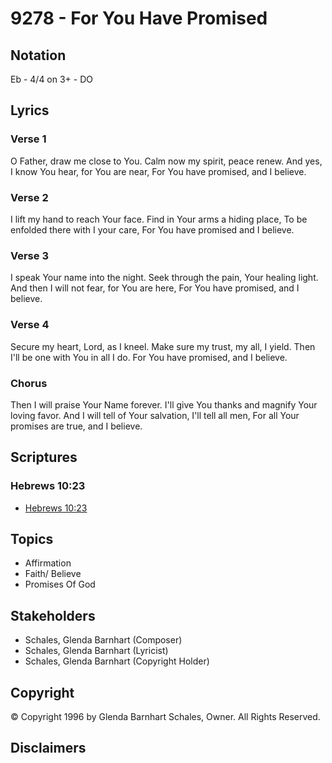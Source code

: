 # 9278 - For You Have Promised

## Notation

Eb - 4/4 on 3+ - DO

## Lyrics

### Verse 1

O Father, draw me close to You. Calm now my spirit, peace renew. And yes, I know You hear, for You are near, For You have promised, and I believe.

### Verse 2

I lift my hand to reach Your face. Find in Your arms a  hiding place, To be enfolded there with I your care, For You have promised and I believe.

### Verse 3

I speak Your name into the night. Seek through the pain, Your healing light. And then I will not fear, for You are here, For You have promised, and I believe.

### Verse 4

Secure my heart, Lord, as I kneel. Make sure my trust, my all, I yield. Then I'll be one with You in all I do. For You have promised, and I believe.

### Chorus

Then I will praise Your Name forever. I'll give You thanks and magnify Your loving favor. And I will tell of Your salvation, I'll tell all men, For all Your promises are true, and I believe.


## Scriptures

### Hebrews 10:23

- [Hebrews 10:23](https://www.biblegateway.com/passage/?search=Hebrews%2010%3A23)


## Topics

- Affirmation
- Faith/ Believe
- Promises Of God

## Stakeholders

- Schales, Glenda Barnhart (Composer)
- Schales, Glenda Barnhart (Lyricist)
- Schales, Glenda Barnhart (Copyright Holder)

## Copyright

© Copyright 1996 by Glenda Barnhart Schales, Owner. All Rights Reserved.


## Disclaimers



